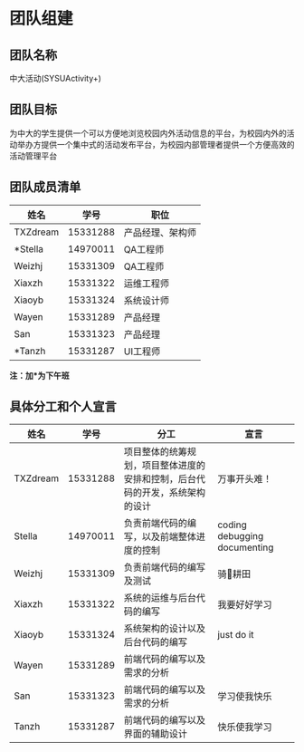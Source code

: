 # 团队组建

## 团队名称

中大活动(SYSUActivity+)

## 团队目标

为中大的学生提供一个可以方便地浏览校园内外活动信息的平台，为校园内外的活动举办方提供一个集中式的活动发布平台，为校园内部管理者提供一个方便高效的活动管理平台

## 团队成员清单

|姓名|学号|职位|
|--|--|--|
|TXZdream|15331288|产品经理、架构师|
|\*Stella|14970011|QA工程师|
|Weizhj|15331309|QA工程师|
|Xiaxzh|15331322|运维工程师|
|Xiaoyb|15331324|系统设计师|
|Wayen|15331289|产品经理|
|San|15331323|产品经理|
|\*Tanzh|15331287|UI工程师|
**注：加\*为下午班**

## 具体分工和个人宣言

|姓名|学号|分工|宣言|
|--|--|--|--|
|TXZdream|15331288|项目整体的统筹规划，项目整体进度的安排和控制，后台代码的开发，系统架构的设计|万事开头难！|
|Stella|14970011|负责前端代码的编写，以及前端整体进度的控制|coding debugging documenting|
|Weizhj|15331309|负责前端代码的编写及测试|骑🐴耕田|
|Xiaxzh|15331322|系统的运维与后台代码的编写|我要好好学习|
|Xiaoyb|15331324|系统架构的设计以及后台代码的编写|just do it|
|Wayen|15331289|前端代码的编写以及需求的分析||
|San|15331323|前端代码的编写以及需求的分析|学习使我快乐|
|Tanzh|15331287|前端代码的编写以及界面的辅助设计| 快乐使我学习|
